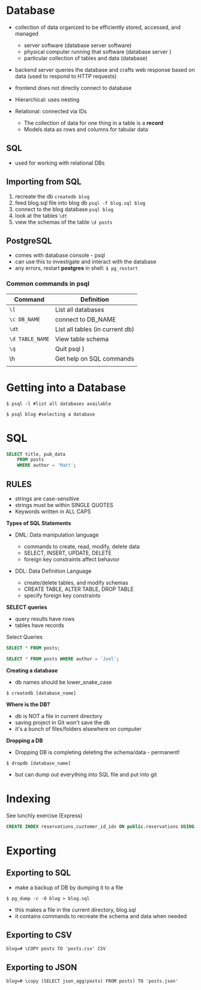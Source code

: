 # Database
- collection of data organized to be efficiently stored, accessed, and managed
    - server software (database server software)
    - physical computer running that software (database server )
    - particular collection of tables and data (database)

- backend server queries the database and crafts web response based on data (used to respond to HTTP requests)
- frontend does not directly connect to database


- Hierarchical: uses nesting
- Relational: connected via IDs
    - The collection of data for one thing in a table is a **record**
    - Models data as rows and columns for tabular data

## SQL
- used for working with relational DBs

## Importing from SQL

1. recreate the db
`createdb blog`
2. feed blog.sql file into blog db
`psql -f blog.sql blog`
3. connect to the blog database
`psql blog`
4. look at the tables
`\dt`
5. view the schemas of the table
`\d posts`

## PostgreSQL
- comes with database console - psql
- can use this to investigate and interact with the database
- any errors, restart **postgres** in shell:
`$ pg_restart`


### Common commands in psql

| Command         | Definition                      |
| --------------- | ------------------------------- |
| `\l`            | List all databases              |
| `\c DB_NAME`    | connect to DB_NAME              |
| `\dt`           | List all tables (in current db) |
| `\d TABLE_NAME` | View table schema               |
| `\q`            | Quit psql <Control-D>)          |
| \h              | Get help on SQL commands        |
|                 |                                 |

# Getting into a Database

```shell
$ psql -l #list all databases available

$ psql blog #selecting a database

```

# SQL

```sql
SELECT title, pub_data
    FROM posts
    WHERE author = 'Matt';


```
## RULES
- strings are case-sensitive
- strings must be within SINGLE QUOTES
- Keywords written in ALL CAPS

**Types of SQL Statements**
- DML: Data manipulation language
    - commands to create, read, modify, delete data
    - SELECT, INSERT, UPDATE, DELETE
    - foreign key constraints affect behavior

- DDL: Data Definition Language
    - create/delete tables, and modify schemas
    - CREATE TABLE, ALTER TABLE, DROP TABLE
    - specify foreign key constraints

**SELECT queries**
- query results have rows
- tables have records

Select Queries
```sql
SELECT * FROM posts;

SELECT * FROM posts WHERE author = 'Joel';


```

**Creating a database**
- db names should be lower_snake_case
```shell
$ createdb [database_name]
```
**Where is the DB?**
- db is NOT a file in current directory
- saving project in Git won't save the db
- it's a bunch of files/folders elsewhere on computer

**Dropping a DB**
- Dropping DB is completing deleting the schema/data - permanent!
```shell
$ dropdb [database_name]
```
- but can dump out everything into SQL file and put into git


# Indexing 

See lunchly exercise (Express)
```sql
CREATE INDEX reservations_customer_id_idx ON public.reservations USING btree (customer_id);
```
# Exporting 
## Exporting to SQL
- make a backup of DB by dumping it to a file
```shell
$ pg_dump -c -O blog > blog.sql
```
- this makes a file in the current directory, blog.sql
- it contains commands to recreate the schema and data when needed

## Exporting to CSV
`blog=# \COPY posts TO 'posts.csv' CSV`

## Exporting to JSON
`blog=# \copy (SELECT json_agg(posts) FROM posts) TO 'posts.json'`





